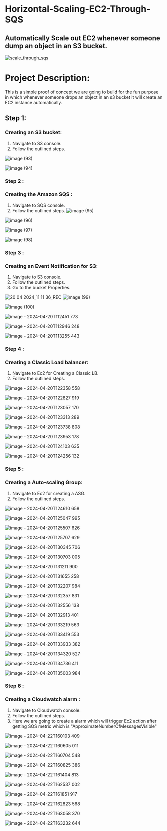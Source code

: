 # Horizontal-Scaling-EC2-Through-SQS
## Automatically Scale out EC2 whenever someone dump an object in an S3 bucket.

![scale_through_sqs](https://github.com/Pravnk57/Horizontal-Scaling-EC2-Through-SQS/assets/117705143/ba32871f-3f1f-42f6-be08-e1562c71a1ee)


# Project Description:
This is a simple proof of concept we are going to build for the fun purpose in which whenever someone drops an object in an s3 bucket it will create 
an EC2 instance automatically.

## Step 1: 
### Creating an S3 bucket:
1. Navigate to S3 console.
2. Follow the outlined steps.

![image (93)](https://github.com/Pravnk57/Horizontal-Scaling-EC2-Through-SQS/assets/117705143/d087d4b7-e61c-4084-815e-fccfcdc9627b)

![image (94)](https://github.com/Pravnk57/Horizontal-Scaling-EC2-Through-SQS/assets/117705143/00f1a725-adca-4408-bbcf-f14a9c67e6f6)

### Step 2 :
### Creating the Amazon SQS :

1. Navigate to SQS console.
2. Follow the outlined steps.
![image (95)](https://github.com/Pravnk57/Horizontal-Scaling-EC2-Through-SQS/assets/117705143/0f4f64db-c22c-43ed-8e19-6b2733cbe2f3)

![image (96)](https://github.com/Pravnk57/Horizontal-Scaling-EC2-Through-SQS/assets/117705143/1210d1d1-63f4-465e-8349-d49ce23f09e8)

![image (97)](https://github.com/Pravnk57/Horizontal-Scaling-EC2-Through-SQS/assets/117705143/7aad56eb-a8e1-46cd-a7e7-e438074bea98)

![image (98)](https://github.com/Pravnk57/Horizontal-Scaling-EC2-Through-SQS/assets/117705143/ac30ef09-7bef-47a2-a040-f8478d442932)

### Step 3 :
### Creating an Event Notification for S3:

1. Navigate to S3 console.
2. Follow the outlined steps.
3. Go to the bucket Properties.

![20 04 2024_11 11 36_REC](https://github.com/Pravnk57/Horizontal-Scaling-EC2-Through-SQS/assets/117705143/82fd8533-6f8c-4206-91e0-e7b35f2c03a7)
![image (99)](https://github.com/Pravnk57/Horizontal-Scaling-EC2-Through-SQS/assets/117705143/5e7fcf2d-2ab3-4146-829a-7cfccf835529)

![image (100)](https://github.com/Pravnk57/Horizontal-Scaling-EC2-Through-SQS/assets/117705143/c4f8844d-695e-4754-b483-8b909ec6ca82)

![image - 2024-04-20T112451 773](https://github.com/Pravnk57/Horizontal-Scaling-EC2-Through-SQS/assets/117705143/0d64d496-9d17-414d-b474-e26ba4172a67)

![image - 2024-04-20T112946 248](https://github.com/Pravnk57/Horizontal-Scaling-EC2-Through-SQS/assets/117705143/82c82353-07db-4faf-8f66-36dd136149a5)

![image - 2024-04-20T113255 443](https://github.com/Pravnk57/Horizontal-Scaling-EC2-Through-SQS/assets/117705143/e779093e-f323-4c78-8d0d-41e91e843ced)

### Step 4 :
### Creating a Classic Load balancer:
1. Navigate to Ec2 for Creating a Classic LB.
2. Follow the outlined steps.

![image - 2024-04-20T122358 558](https://github.com/Pravnk57/Horizontal-Scaling-EC2-Through-SQS/assets/117705143/5ebfa0b0-a4fe-44cf-a010-43224c3626d4)

![image - 2024-04-20T122827 919](https://github.com/Pravnk57/Horizontal-Scaling-EC2-Through-SQS/assets/117705143/39368a90-a76b-4488-aad6-36b588fe24b1)

![image - 2024-04-20T123057 170](https://github.com/Pravnk57/Horizontal-Scaling-EC2-Through-SQS/assets/117705143/503b0689-644b-4183-b678-f65dd2adfa0d)

![image - 2024-04-20T123313 289](https://github.com/Pravnk57/Horizontal-Scaling-EC2-Through-SQS/assets/117705143/3ac14194-0870-4e54-bc0b-776de7847a77)

![image - 2024-04-20T123738 808](https://github.com/Pravnk57/Horizontal-Scaling-EC2-Through-SQS/assets/117705143/1c936945-8c9a-4361-8288-3d6f272b73d3)

![image - 2024-04-20T123953 178](https://github.com/Pravnk57/Horizontal-Scaling-EC2-Through-SQS/assets/117705143/948fc6de-af14-421b-bd5f-57d600bcf534)

![image - 2024-04-20T124103 635](https://github.com/Pravnk57/Horizontal-Scaling-EC2-Through-SQS/assets/117705143/f52955be-b608-43b7-bda2-51b0ad4cbfe6)

![image - 2024-04-20T124256 132](https://github.com/Pravnk57/Horizontal-Scaling-EC2-Through-SQS/assets/117705143/ffd2af0f-5411-494b-b763-132fe8d9bde1)

### Step 5 :
### Creating a Auto-scaling Group:
1. Navigate to Ec2 for creating a ASG.
2. Follow the outlined steps.

![image - 2024-04-20T124610 658](https://github.com/Pravnk57/Horizontal-Scaling-EC2-Through-SQS/assets/117705143/d5989fdc-0403-422b-839c-72c2600e98cd)

![image - 2024-04-20T125047 995](https://github.com/Pravnk57/Horizontal-Scaling-EC2-Through-SQS/assets/117705143/cdf4c935-787e-4539-88c0-a55a532c4594)

![image - 2024-04-20T125507 626](https://github.com/Pravnk57/Horizontal-Scaling-EC2-Through-SQS/assets/117705143/5ee758db-5734-4c77-ba7b-c60e5f54f545)

![image - 2024-04-20T125707 629](https://github.com/Pravnk57/Horizontal-Scaling-EC2-Through-SQS/assets/117705143/45759bea-6246-4203-b4ff-6b42d09630fa)

![image - 2024-04-20T130345 706](https://github.com/Pravnk57/Horizontal-Scaling-EC2-Through-SQS/assets/117705143/00c8a36c-699a-40c5-8608-622f17bd769e)

![image - 2024-04-20T130703 005](https://github.com/Pravnk57/Horizontal-Scaling-EC2-Through-SQS/assets/117705143/a7cf74ad-9c0f-4f3d-a68f-0722776885df)

![image - 2024-04-20T131211 900](https://github.com/Pravnk57/Horizontal-Scaling-EC2-Through-SQS/assets/117705143/099aad6a-3720-47d2-b3d1-5d583079784f)

![image - 2024-04-20T131655 258](https://github.com/Pravnk57/Horizontal-Scaling-EC2-Through-SQS/assets/117705143/3f92e9d1-8b0c-40c4-acbb-b58d05a85e6b)

![image - 2024-04-20T132207 984](https://github.com/Pravnk57/Horizontal-Scaling-EC2-Through-SQS/assets/117705143/f5a32494-7ceb-4e25-9a99-39314cf42f8c)

![image - 2024-04-20T132357 831](https://github.com/Pravnk57/Horizontal-Scaling-EC2-Through-SQS/assets/117705143/f9c1d2ae-6a84-4486-b29d-ed38fba897ad)

![image - 2024-04-20T132556 138](https://github.com/Pravnk57/Horizontal-Scaling-EC2-Through-SQS/assets/117705143/1b3ebe73-d562-49ba-9d12-4ff7d45311d4)

![image - 2024-04-20T132913 401](https://github.com/Pravnk57/Horizontal-Scaling-EC2-Through-SQS/assets/117705143/86430ec3-7b27-4c0b-8a76-bc39e442dae9)

![image - 2024-04-20T133219 563](https://github.com/Pravnk57/Horizontal-Scaling-EC2-Through-SQS/assets/117705143/2c99ca74-6fa5-462b-b19f-a16a77d94d46)

![image - 2024-04-20T133419 553](https://github.com/Pravnk57/Horizontal-Scaling-EC2-Through-SQS/assets/117705143/e80b41a1-2637-40b7-99d7-51f62da41199)

![image - 2024-04-20T133933 382](https://github.com/Pravnk57/Horizontal-Scaling-EC2-Through-SQS/assets/117705143/b0b96eae-e347-40b0-81da-bbee7dcbc256)

![image - 2024-04-20T134320 527](https://github.com/Pravnk57/Horizontal-Scaling-EC2-Through-SQS/assets/117705143/991bab5b-3520-4a4d-a7a6-86208b726c43)

![image - 2024-04-20T134736 411](https://github.com/Pravnk57/Horizontal-Scaling-EC2-Through-SQS/assets/117705143/b1ad6184-ddeb-4048-ab64-5859439c77c8)

![image - 2024-04-20T135003 984](https://github.com/Pravnk57/Horizontal-Scaling-EC2-Through-SQS/assets/117705143/0d19dd32-0c6d-4d12-ae30-dfd10bcac6d8)


### Step 6 :
### Creating a Cloudwatch alarm :
1. Navigate to Cloudwatch console.
2. Follow the outlined steps.
3. Here we are going to create a alarm which will trigger Ec2 action after getting SQS metric which is "ApproximateNumberOfMessagesVisible"  

![image - 2024-04-22T160103 409](https://github.com/Pravnk57/Horizontal-Scaling-EC2-Through-SQS/assets/117705143/6bd47577-36ae-4ba0-ac5f-3e257b8d6288)

![image - 2024-04-22T160605 011](https://github.com/Pravnk57/Horizontal-Scaling-EC2-Through-SQS/assets/117705143/b595304d-b958-4756-b84c-20a7c6cf5439)

![image - 2024-04-22T160704 548](https://github.com/Pravnk57/Horizontal-Scaling-EC2-Through-SQS/assets/117705143/b9696618-bb76-409a-a4ad-08dce42c7534)

![image - 2024-04-22T160825 386](https://github.com/Pravnk57/Horizontal-Scaling-EC2-Through-SQS/assets/117705143/65f5ec7f-0bcd-4e1c-a836-9d1dbc78f70b)

![image - 2024-04-22T161404 813](https://github.com/Pravnk57/Horizontal-Scaling-EC2-Through-SQS/assets/117705143/6d9876c7-29a9-4bbb-b91e-867c7afd62f8)

![image - 2024-04-22T162537 002](https://github.com/Pravnk57/Horizontal-Scaling-EC2-Through-SQS/assets/117705143/ca3d43ec-239c-459c-a061-d3dca1bbb6a8)

![image - 2024-04-22T161851 917](https://github.com/Pravnk57/Horizontal-Scaling-EC2-Through-SQS/assets/117705143/964823c0-7fa9-4544-b05c-12b3dda52fe8)

![image - 2024-04-22T162823 568](https://github.com/Pravnk57/Horizontal-Scaling-EC2-Through-SQS/assets/117705143/a16cfc71-e5ba-4169-9acf-9bbafa0225b7)

![image - 2024-04-22T163058 370](https://github.com/Pravnk57/Horizontal-Scaling-EC2-Through-SQS/assets/117705143/89a587b4-94d3-4cdc-b8f9-3cad603139c9)

![image - 2024-04-22T163232 644](https://github.com/Pravnk57/Horizontal-Scaling-EC2-Through-SQS/assets/117705143/4331e8bd-d43e-4a28-8435-858bb365887e)









































